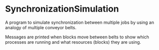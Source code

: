 # SynchronizationSimulation

A program to simulate synchronization between multiple jobs by using an analogy of multiple conveyor belts.

Messages are printed when blocks move between belts to show which processes are running and what resources (blocks) they are using.
